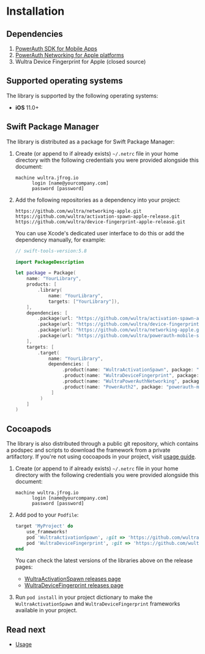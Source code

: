 # Installation

## Dependencies

1. [PowerAuth SDK for Mobile Apps](https://github.com/wultra/powerauth-mobile-sdk) 
2. [PowerAuth Networking for Apple platforms](https://github.com/wultra/networking-apple) 
3. Wultra Device Fingerprint for Apple (closed source) 

## Supported operating systems

The library is supported by the following operating systems:

- **iOS** 11.0+

## Swift Package Manager

The library is distributed as a package for Swift Package Manager:
   
1. Create (or append to if already exists) `~/.netrc` file in your home directory with the following credentials you were provided alongside this document: 
   ```
   machine wultra.jfrog.io
         login [name@yourcompany.com]
         password [password]
   ```

2. Add the following repositories as a dependency into your project:
   ```
   https://github.com/wultra/networking-apple.git
   https://github.com/wultra/activation-spawn-apple-release.git
   https://github.com/wultra/device-fingerprint-apple-release.git
   ```
   You can use Xcode's dedicated user interface to do this or add the dependency manually, for example:
   
   ```swift
   // swift-tools-version:5.8

   import PackageDescription

   let package = Package(
       name: "YourLibrary",
       products: [
           .library(
               name: "YourLibrary",
               targets: ["YourLibrary"]),
       ],
       dependencies: [
           .package(url: "https://github.com/wultra/activation-spawn-apple-release.git", .upToNextMajor(from: "1.3.0")),
           .package(url: "https://github.com/wultra/device-fingerprint-apple-release.git", .upToNextMajor(from: "1.3.0")),
           .package(url: "https://github.com/wultra/networking-apple.git", .upToNextMajor(from: "1.1.0")),
           .package(url: "https://github.com/wultra/powerauth-mobile-sdk-spm.git", .upToNextMajor(from: "1.7.0")),
       ],
       targets: [
           .target(
               name: "YourLibrary",
               dependencies: [
                    .product(name: "WultraActivationSpawn", package: "activation-spawn-apple-release"),
                    .product(name: "WultraDeviceFingerprint", package: "device-fingerprint-apple-release"),
                    .product(name: "WultraPowerAuthNetworking", package: "networking-apple"),
                    .product(name: "PowerAuth2", package: "powerauth-mobile-sdk-spm")
                ]
            )
       ]
   )
   ```

## Cocoapods 

The library is also distributed through a public git repository, which contains a podspec and scripts to download the framework from a private artifactory. If you're not using cocoapods in your project, visit [usage guide](https://guides.cocoapods.org/using/using-cocoapods.html).

1. Create (or append to if already exists) `~/.netrc` file in your home directory with the following credentials you were provided alongside this document:

   ```
   machine wultra.jfrog.io
         login [name@yourcompany.com]
         password [password]
   ``` 

2. Add pod to your `Podfile`:

   ```rb
   target 'MyProject' do
       use_frameworks!
       pod 'WultraActivationSpawn', :git => 'https://github.com/wultra/activation-spawn-apple-release.git', :tag => '1.3.0'
       pod 'WultraDeviceFingerprint', :git => 'https://github.com/wultra/device-fingerprint-apple-release.git', :tag => '1.3.2'
   end
   ```
   You can check the latest versions of the libraries above on the release pages:
   - [WultraActivationSpawn releases page](https://github.com/wultra/device-fingerprint-apple-release/releases)
   - [WultraDeviceFingerprint releases page](https://github.com/wultra/activation-spawn-apple-release/releases)

3. Run `pod install` in your project dictionary to make the `WultraActivationSpawn` and `WultraDeviceFingerprint` frameworks available in your project.

## Read next

- [Usage](Usage.md)
